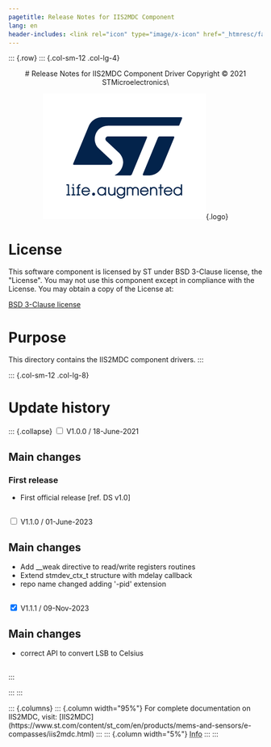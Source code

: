 ```yaml
---
pagetitle: Release Notes for IIS2MDC Component
lang: en
header-includes: <link rel="icon" type="image/x-icon" href="_htmresc/favicon.png" />
---
```


::: {.row}
::: {.col-sm-12 .col-lg-4}

<center>
# Release Notes for IIS2MDC Component Driver
Copyright &copy; 2021 STMicroelectronics\

[![ST logo](_htmresc/st_logo_2020.png)](https://www.st.com){.logo}
</center>

# License

This software component is licensed by ST under BSD 3-Clause license, the "License".
You may not use this component except in compliance with the License. You may obtain a copy of the License at:

[BSD 3-Clause license](https://opensource.org/licenses/BSD-3-Clause)

# Purpose

This directory contains the IIS2MDC component drivers.
:::

::: {.col-sm-12 .col-lg-8}
# Update history

::: {.collapse}
<input type="checkbox" id="collapse-section1" aria-hidden="true">
<label for="collapse-section1" aria-hidden="true">V1.0.0 / 18-June-2021</label>
<div>

## Main changes

### First release

- First official release [ref. DS v1.0]

##

</div>

<input type="checkbox" id="collapse-section2" aria-hidden="true">
<label for="collapse-section2" aria-hidden="true">V1.1.0 / 01-June-2023</label>
<div>

## Main changes

- Add __weak directive to read/write registers routines
- Extend stmdev_ctx_t structure with mdelay callback
- repo name changed adding '-pid' extension

##

</div>

<input type="checkbox" id="collapse-section3" checked aria-hidden="true">
<label for="collapse-section3" aria-hidden="true">V1.1.1 / 09-Nov-2023</label>
<div>

## Main changes

- correct API to convert LSB to Celsius

##

</div>
:::

:::
:::

<footer class="sticky">
::: {.columns}
::: {.column width="95%"}
For complete documentation on IIS2MDC,
visit:
[IIS2MDC](https://www.st.com/content/st_com/en/products/mems-and-sensors/e-compasses/iis2mdc.html)
:::
::: {.column width="5%"}
<abbr title="Based on template cx566953 version 2.0">Info</abbr>
:::
:::
</footer>
